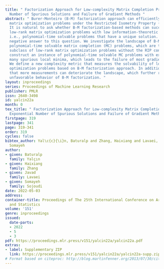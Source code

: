 ```yaml
---
title: " Factorization Approach for Low-complexity Matrix Completion Problems: Exponential
  Number of Spurious Solutions and Failure of Gradient Methods "
abstract: " Burer-Monteiro (B-M) factorization approach can efficiently solve low-rank
  matrix optimization problems under the Restricted Isometry Property (RIP) condition.
  It is natural to ask whether B-M factorization-based methods can succeed on any
  low-rank matrix optimization problems with low information-theoretic complexity,
  i.e., polynomial-time solvable problems that have a unique solution. We provide
  negative answer to this question. We investigate the landscape of B-M factorized
  polynomial-time solvable matrix completion (MC) problems, which are the most popular
  subclass of low-rank matrix optimization problems without the RIP condition. We
  construct an instance of polynomial-time solvable MC problems with exponentially
  many spurious local minima, which leads to the failure of most gradient-based methods.
  We define a new complexity metric that measures the solvability of low-rank matrix
  optimization problems based on B-M factorization approach. In addition, we show
  that more measurements can deteriorate the landscape, which further reveals the
  unfavorable behavior of B-M factorization. "
layout: inproceedings
series: Proceedings of Machine Learning Research
publisher: PMLR
issn: 2640-3498
id: yalcin22a
month: 0
tex_title: " Factorization Approach for Low-complexity Matrix Completion Problems:
  Exponential Number of Spurious Solutions and Failure of Gradient Methods "
firstpage: 319
lastpage: 341
page: 319-341
order: 319
cycles: false
bibtex_author: Yal\c{c}{\i}n, Baturalp and Zhang, Haixiang and Lavaei, Javad and Sojoudi,
  Somayeh
author:
- given: Baturalp
  family: Yalçın
- given: Haixiang
  family: Zhang
- given: Javad
  family: Lavaei
- given: Somayeh
  family: Sojoudi
date: 2022-05-03
address:
container-title: Proceedings of The 25th International Conference on Artificial Intelligence
  and Statistics
volume: '151'
genre: inproceedings
issued:
  date-parts:
  - 2022
  - 5
  - 3
pdf: https://proceedings.mlr.press/v151/yalcin22a/yalcin22a.pdf
extras:
- label: Supplementary ZIP
  link: https://proceedings.mlr.press/v151/yalcin22a/yalcin22a-supp.zip
# Format based on citeproc: http://blog.martinfenner.org/2013/07/30/citeproc-yaml-for-bibliographies/
---
```

